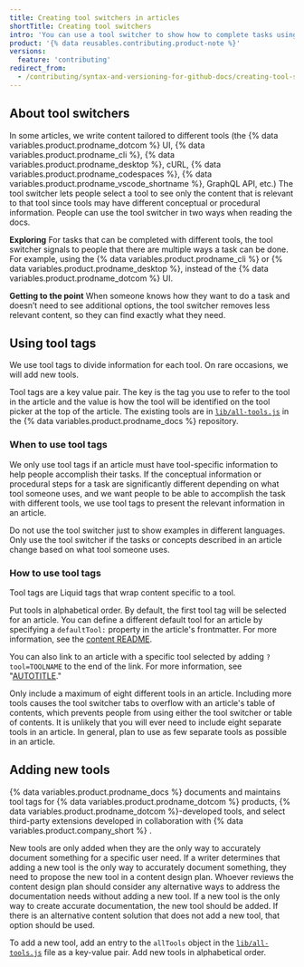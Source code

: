 ```yaml
---
title: Creating tool switchers in articles
shortTitle: Creating tool switchers
intro: 'You can use a tool switcher to show how to complete tasks using specific tools.'
product: '{% data reusables.contributing.product-note %}'
versions:
  feature: 'contributing'
redirect_from:
  - /contributing/syntax-and-versioning-for-github-docs/creating-tool-switchers-in-articles
---
```


## About tool switchers

In some articles, we write content tailored to different tools (the {% data variables.product.prodname_dotcom %} UI, {% data variables.product.prodname_cli %}, {% data variables.product.prodname_desktop %}, cURL, {% data variables.product.prodname_codespaces %}, {% data variables.product.prodname_vscode_shortname %}, GraphQL API, etc.) The tool switcher lets people select a tool to see only the content that is relevant to that tool since tools may have different conceptual or procedural information. People can use the tool switcher in two ways when reading the docs.

**Exploring**
For tasks that can be completed with different tools, the tool switcher signals to people that there are multiple ways a task can be done. For example, using the {% data variables.product.prodname_cli %} or {% data variables.product.prodname_desktop %}, instead of the {% data variables.product.prodname_dotcom %} UI.

**Getting to the point**
When someone knows how they want to do a task and doesn’t need to see additional options, the tool switcher removes less relevant content, so they can find exactly what they need.

## Using tool tags

We use tool tags to divide information for each tool. On rare occasions, we will add new tools.

Tool tags are a key value pair. The key is the tag you use to refer to the tool in the article and the value is how the tool will be identified on the tool picker at the top of the article. The existing tools are in [`lib/all-tools.js`](https://github.com/github/docs/blob/main/src/tools/lib/all-tools.js) in the {% data variables.product.prodname_docs %} repository.

### When to use tool tags

We only use tool tags if an article must have tool-specific information to help people accomplish their tasks. If the conceptual information or procedural steps for a task are significantly different depending on what tool someone uses, and we want people to be able to accomplish the task with different tools, we use tool tags to present the relevant information in an article.

Do not use the tool switcher just to show examples in different languages. Only use the tool switcher if the tasks or concepts described in an article change based on what tool someone uses.

### How to use tool tags

Tool tags are Liquid tags that wrap content specific to a tool. <!--For more information on using tool tags in an article, see [AUTOTITLE](/contributing/using-markdown-and-liquid-in-github-docs#tool-tags)."-->

Put tools in alphabetical order. By default, the first tool tag will be selected for an article. You can define a different default tool for an article by specifying a `defaultTool:` property in the article's frontmatter. For more information, see the [content README](https://github.com/github/docs/blob/main/content/README.md#defaulttool).

You can also link to an article with a specific tool selected by adding `?tool=TOOLNAME` to the end of the link. For more information, see "[AUTOTITLE](/contributing/style-guide-and-content-model/style-guide#links-to-a-specific-tool)."

Only include a maximum of eight different tools in an article. Including more tools causes the tool switcher tabs to overflow with an article's table of contents, which prevents people from using either the tool switcher or table of contents. It is unlikely that you will ever need to include eight separate tools in an article. In general, plan to use as few separate tools as possible in an article.

## Adding new tools

{% data variables.product.prodname_docs %} documents and maintains tool tags for {% data variables.product.prodname_dotcom %} products, {% data variables.product.prodname_dotcom %}-developed tools, and select third-party extensions developed in collaboration with {% data variables.product.company_short %} .

New tools are only added when they are the only way to accurately document something for a specific user need. If a writer determines that adding a new tool is the only way to accurately document something, they need to propose the new tool in a content design plan. Whoever reviews the content design plan should consider any alternative ways to address the documentation needs without adding a new tool. If a new tool is the only way to create accurate documentation, the new tool should be added. If there is an alternative content solution that does not add a new tool, that option should be used.

To add a new tool, add an entry to the `allTools` object in the [`lib/all-tools.js`](https://github.com/github/docs/blob/main/src/tools/lib/all-tools.js) file as a key-value pair. Add new tools in alphabetical order.
